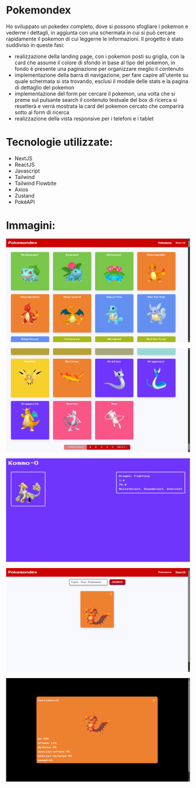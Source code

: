 # Pokemondex

Ho sviluppato un pokedex completo, dove si possono sfogliare i pokemon e vederne i dettagli, in aggiunta con una schermata in cui si può cercare rapidamente il pokemon di cui leggerne le informazioni. Il progetto è stato suddiviso in queste fasi: 
- realizzazione della landing page, con i pokemon posti su griglia, con la card che assume il colore di sfondo in base al tipo del pokemon, in fondo è presente una paginazione per organizzare meglio il contenuto
- implementazione della barra di navigazione, per fare capire all'utente su quale schermata si sta trovando, esclusi il modale delle stats e la pagina di dettaglio del pokemon
- implementazione del form per cercare il pokemon, una volta che si preme sul pulsante search il contenuto testuale del box di ricerca si resetterà e verrà mostrata la card del pokemon cercato che comparirà sotto al form di ricerca
- realizzazione della vista responsive per i telefoni e i tablet

# Tecnologie utilizzate:
- NextJS
- ReactJS
- Javascript
- Tailwind
- Tailwind Flowbite
- Axios
- Zustand
- PokéAPI

# Immagini:

![Landing](public/screenshots/landing.png)

![Pagination](public/screenshots/pagination.png)

![DetailsPage](public/screenshots/detailsPage.png)

![SearcherPage](public/screenshots/searcherPage.png)

![PokemondexModal](public/screenshots/pokemondexModal.png)
